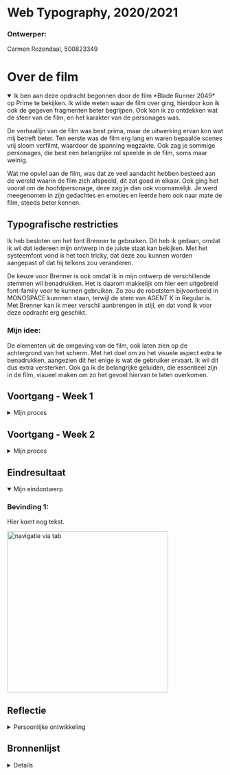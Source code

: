 # Web Typography, 2020/2021

### Ontwerper:
Carmen Rozendaal, 500823349


# Over de film

<details open>
  <summary>Ik ben aan deze opdracht begonnen door de film *Blade Runner 2049* op Prime te bekijken. Ik wilde weten waar de film over ging, hierdoor kon ik ook de gegeven fragmenten beter begrijpen. Ook kon ik zo ontdekken wat de sfeer van de film, en het karakter van de personages was. 

  De verhaallijn van de film was best prima, maar de uitwerking ervan kon wat mij betreft beter. Ten eerste was de film erg lang en waren bepaalde scenes vrij sloom verfilmt, waardoor de spanning wegzakte. Ook zag je sommige personages, die best een belangrijke rol speelde in de film, soms maar weinig. 

  Wat me opviel aan de film, was dat ze veel aandacht hebben besteed aan de wereld waarin de film zich afspeeld, dit zat goed in elkaar. Ook ging het vooral om de hoofdpersonage, deze zag je dan ook voornamelijk. Je werd meegenomen in zijn gedachtes en emoties en leerde hem ook naar mate de film, steeds beter kennen.  
  </summary>


## Typografische restricties
Ik heb besloten om het font Brenner te gebruiken. Dit heb ik gedaan, omdat ik wil dat iedereen mijn ontwerp in de juiste staat kan bekijken. Met het systeemfont vond ik het toch tricky, dat deze zou kunnen worden aangepast of dat hij telkens zou veranderen.

De keuze voor Brenner is ook omdat ik in mijn ontwerp de verschillende stemmen wil benadrukken. Het is daarom makkelijk om hier een uitgebreid font-family voor te kunnen gebruiken. Zo zou de robotstem bijvoorbeeld in MONOSPACE kunnnen staan, terwijl de stem van AGENT K in Regular is. Met Brenner kan ik meer verschil aanbrengen in stijl, en dat vond ik voor deze opdracht erg geschikt. 


### Mijn idee: 
De elementen uit de omgeving van de film, ook laten zien op de achtergrond van het scherm. Met het doel om zo het visuele aspect extra te benadrukken, aangezien dit het enige is wat de gebruiker ervaart. Ik wil dit dus extra versterken.
Ook ga ik de belangrijke geluiden, die essentieel zijn in de film, visueel maken om zo het gevoel hiervan te laten overkomen. 
 
</details>



## Voortgang - Week 1

<details>
  <summary>Mijn proces</summary>

  hier komt nog tekst.



</details>


## Voortgang - Week 2

<details>
  <summary>Mijn proces</summary>
  
  ### Bevinding 1:
  Hier komt nog tekst.

  
  <img src="" width="375px" alt="screenshot">
  <img src="" width="375px" alt="screenshot">

</details>


## Eindresultaat

<details open>
  <summary>Mijn eindontwerp</summary>
  
  ### Bevinding 1:
  Hier komt nog tekst.

  <img src="" width="375px" alt="navigatie via tab">

</details>


## Reflectie

<details>
  <summary>Persoonlijke ontwikkeling</summary>


  ### Dit ging goed/Heb ik geleerd: 
  Hier komt nog tekst.

  <img src="" width="375px" alt="screenshot">


  ### Dit was lastig/Is niet gelukt:
  Hier komt nog tekst.

  <img src="" width="375px" alt="screenshot">

</details>


## Bronnenlijst

<details>

1. bron 1: 
2. bron 2: 
3. bron 3:

</details>